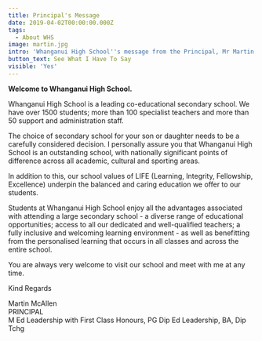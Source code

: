 ```yaml
---
title: Principal's Message
date: 2019-04-02T00:00:00.000Z
tags:
  - About WHS
image: martin.jpg
intro: 'Whanganui High School''s message from the Principal, Mr Martin McAllen.'
button_text: See What I Have To Say
visible: 'Yes'
---
```


**Welcome to Whanganui High School.**  

Whanganui High School is a leading co-educational secondary school. We have over 1500 students; more than 100 specialist teachers and more than 50 support and administration staff.  

The choice of secondary school for your son or daughter needs to be a carefully considered decision. I personally assure you that Whanganui High School is an outstanding school, with nationally significant points of difference across all academic, cultural and sporting areas.  

In addition to this, our school values of LIFE (Learning, Integrity, Fellowship, Excellence) underpin the balanced and caring education we offer to our students.  

Students at Whanganui High School enjoy all the advantages associated with attending a large secondary school - a diverse range of educational opportunities; access to all our dedicated and well-qualified teachers; a fully inclusive and welcoming learning environment - as well as benefitting from the personalised learning that occurs in all classes and across the entire school.  

You are always very welcome to visit our school and meet with me at any time.  

Kind Regards  


Martin McAllen  
PRINCIPAL  
M Ed Leadership with First Class Honours, PG Dip Ed Leadership, BA, Dip Tchg  
